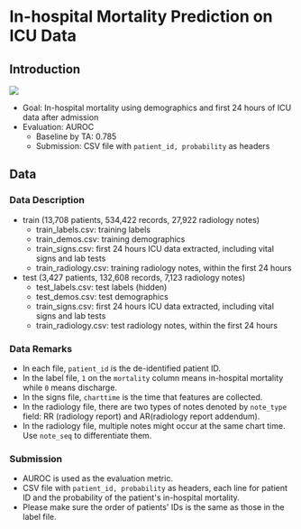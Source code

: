 # In-hospital Mortality Prediction on ICU Data

## Introduction

![](./data_.png)

- Goal: In-hospital mortality using demographics and first 24 hours of ICU data after admission
- Evaluation: AUROC
  - Baseline by TA: 0.785
  - Submission: CSV file with `patient_id, probability` as headers

## Data

### Data Description

- train (13,708 patients, 534,422 records, 27,922 radiology notes)
  - train_labels.csv: training labels
  - train_demos.csv: training demographics
  - train_signs.csv: first 24 hours ICU data extracted, including vital signs and lab tests
  - train_radiology.csv: training radiology notes, within the first 24 hours
- test (3,427 patients, 132,608 records, 7,123 radiology notes)
  - test_labels.csv: test labels (hidden)
  - test_demos.csv: test demographics
  - train_signs.csv: first 24 hours ICU data extracted, including vital signs and lab tests
  - train_radiology.csv: test radiology notes, within the first 24 hours

### Data Remarks

- In each file, `patient_id` is the de-identified patient ID.
- In the label file, `1` on the `mortality` column means in-hospital mortality while `0` means discharge.
- In the signs file, `charttime` is the time that features are collected.
- In the radiology file, there are two types of notes denoted by `note_type` field: RR (radiology report) and AR(radiology report addendum).
- In the radiology file, multiple notes might occur at the same chart time. Use `note_seq` to differentiate them.

### Submission

- AUROC is used as the evaluation metric.
- CSV file with `patient_id, probability` as headers, each line for patient ID and the probability of the patient's in-hospital mortality.
- Please make sure the order of patients' IDs is the same as those in the label file.
